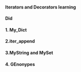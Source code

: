 #### Iterators and Decorators learning
#### Did
#### 1. My_Dict 
#### 2.iter_append 
#### 3.MyString and MySet
#### 4. GEnonypes
